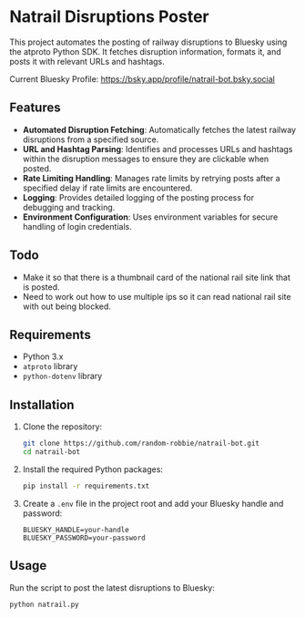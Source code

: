 # Natrail Disruptions Poster

This project automates the posting of railway disruptions to Bluesky using the atproto Python SDK. It fetches disruption information, formats it, and posts it with relevant URLs and hashtags.

Current Bluesky Profile: https://bsky.app/profile/natrail-bot.bsky.social

## Features

- **Automated Disruption Fetching**: Automatically fetches the latest railway disruptions from a specified source.
- **URL and Hashtag Parsing**: Identifies and processes URLs and hashtags within the disruption messages to ensure they are clickable when posted.
- **Rate Limiting Handling**: Manages rate limits by retrying posts after a specified delay if rate limits are encountered.
- **Logging**: Provides detailed logging of the posting process for debugging and tracking.
- **Environment Configuration**: Uses environment variables for secure handling of login credentials.

## Todo

- Make it so that there is a thumbnail card of the national rail site link that is posted.
- Need to work out how to use multiple ips so it can read national rail site with out being blocked.

## Requirements

- Python 3.x
- `atproto` library
- `python-dotenv` library

## Installation

1. Clone the repository:
    ```bash
    git clone https://github.com/random-robbie/natrail-bot.git
    cd natrail-bot
    ```

2. Install the required Python packages:
    ```bash
    pip install -r requirements.txt
    ```

3. Create a `.env` file in the project root and add your Bluesky handle and password:
    ```env
    BLUESKY_HANDLE=your-handle
    BLUESKY_PASSWORD=your-password
    ```

## Usage

Run the script to post the latest disruptions to Bluesky:
```bash
python natrail.py
